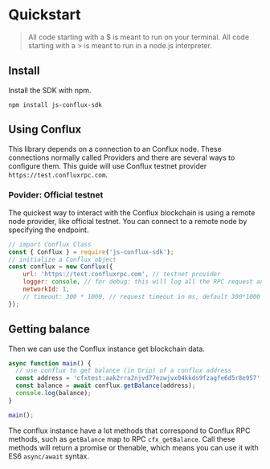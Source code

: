 # Quickstart

> All code starting with a $ is meant to run on your terminal. All code starting with a &gt; is meant to run in a node.js interpreter.

## Install

Install the SDK with npm.

```text
npm install js-conflux-sdk
```

## Using Conflux

This library depends on a connection to an Conflux node. These connections normally called Providers and there are several ways to configure them. This guide will use Conflux testnet provider `https://test.confluxrpc.com`.

### Povider: Official testnet

The quickest way to interact with the Conflux blockchain is using a remote node provider, like official testnet. You can connect to a remote node by specifying the endpoint.

```javascript
// import Conflux Class
const { Conflux } = require('js-conflux-sdk');
// initialize a Conflux object
const conflux = new Conflux({
    url: 'https://test.confluxrpc.com', // testnet provider
    logger: console, // for debug: this will log all the RPC request and response to console
    networkId: 1,
    // timeout: 300 * 1000, // request timeout in ms, default 300*1000 ms === 5 minute
});
```

## Getting balance

Then we can use the Conflux instance get blockchain data.

```javascript
async function main() {
  // use conflux to get balance (in Drip) of a conflux address
  const address = 'cfxtest:aak2rra2njvd77ezwjvx04kkds9fzagfe6d5r8e957';
  const balance = await conflux.getBalance(address);
  console.log(balance);
}

main();
```

The conflux instance have a lot methods that correspond to Conflux RPC methods, such as `getBalance` map to RPC `cfx_getBalance`. Call these methods will return a promise or thenable, which means you can use it with ES6 `async/await` syntax.


